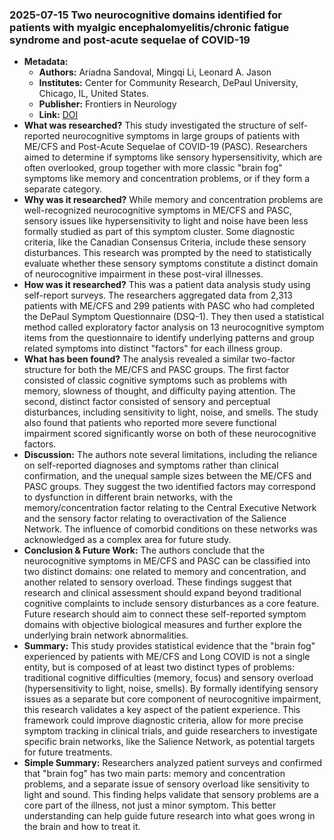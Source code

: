 ### 2025-07-15 Two neurocognitive domains identified for patients with myalgic encephalomyelitis/chronic fatigue syndrome and post-acute sequelae of COVID-19

- **Metadata:**
    - **Authors:** Ariadna Sandoval, Mingqi Li, Leonard A. Jason
    - **Institutes:** Center for Community Research, DePaul University, Chicago, IL, United States.
    - **Publisher:** Frontiers in Neurology
    - **Link:** [DOI](https://doi.org/10.3389/fneur.2025.1612548)
- **What was researched?**
This study investigated the structure of self-reported neurocognitive symptoms in large groups of patients with ME/CFS and Post-Acute Sequelae of COVID-19 (PASC). Researchers aimed to determine if symptoms like sensory hypersensitivity, which are often overlooked, group together with more classic "brain fog" symptoms like memory and concentration problems, or if they form a separate category.
- **Why was it researched?**
While memory and concentration problems are well-recognized neurocognitive symptoms in ME/CFS and PASC, sensory issues like hypersensitivity to light and noise have been less formally studied as part of this symptom cluster. Some diagnostic criteria, like the Canadian Consensus Criteria, include these sensory disturbances. This research was prompted by the need to statistically evaluate whether these sensory symptoms constitute a distinct domain of neurocognitive impairment in these post-viral illnesses.
- **How was it researched?**
This was a patient data analysis study using self-report surveys. The researchers aggregated data from 2,313 patients with ME/CFS and 299 patients with PASC who had completed the DePaul Symptom Questionnaire (DSQ-1). They then used a statistical method called exploratory factor analysis on 13 neurocognitive symptom items from the questionnaire to identify underlying patterns and group related symptoms into distinct "factors" for each illness group.
- **What has been found?**
The analysis revealed a similar two-factor structure for both the ME/CFS and PASC groups. The first factor consisted of classic cognitive symptoms such as problems with memory, slowness of thought, and difficulty paying attention. The second, distinct factor consisted of sensory and perceptual disturbances, including sensitivity to light, noise, and smells. The study also found that patients who reported more severe functional impairment scored significantly worse on both of these neurocognitive factors.
- **Discussion:**
The authors note several limitations, including the reliance on self-reported diagnoses and symptoms rather than clinical confirmation, and the unequal sample sizes between the ME/CFS and PASC groups. They suggest the two identified factors may correspond to dysfunction in different brain networks, with the memory/concentration factor relating to the Central Executive Network and the sensory factor relating to overactivation of the Salience Network. The influence of comorbid conditions on these networks was acknowledged as a complex area for future study.
- **Conclusion & Future Work:**
The authors conclude that the neurocognitive symptoms in ME/CFS and PASC can be classified into two distinct domains: one related to memory and concentration, and another related to sensory overload. These findings suggest that research and clinical assessment should expand beyond traditional cognitive complaints to include sensory disturbances as a core feature. Future research should aim to connect these self-reported symptom domains with objective biological measures and further explore the underlying brain network abnormalities.
- **Summary:**
This study provides statistical evidence that the "brain fog" experienced by patients with ME/CFS and Long COVID is not a single entity, but is composed of at least two distinct types of problems: traditional cognitive difficulties (memory, focus) and sensory overload (hypersensitivity to light, noise, smells). By formally identifying sensory issues as a separate but core component of neurocognitive impairment, this research validates a key aspect of the patient experience. This framework could improve diagnostic criteria, allow for more precise symptom tracking in clinical trials, and guide researchers to investigate specific brain networks, like the Salience Network, as potential targets for future treatments.
- **Simple Summary:**
Researchers analyzed patient surveys and confirmed that "brain fog" has two main parts: memory and concentration problems, and a separate issue of sensory overload like sensitivity to light and sound. This finding helps validate that sensory problems are a core part of the illness, not just a minor symptom. This better understanding can help guide future research into what goes wrong in the brain and how to treat it.
